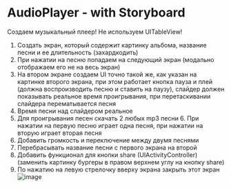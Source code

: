 # AudioPlayer - with Storyboard
Создаем музыкальный плеер!
Не используем UITableView!
1. Создать экран, который содержит картинку альбома, название песни и ее длительность (захардкодить)
2. При нажатии на песню попадаем на следующий экран (модально отображаем его не на весь экран)
3. На втором экране создаем UI точно такой же, как указан на картинке второго экрана, при этом работает кнопка пауза и плей (должна воспроизводить песню и ставить на паузу), слайдер должен показывать реальное время проигрывания, при перетаскивании слайдера перематывается песня
4. Время песни над слайдером реальное
5. Для проигрывания песен скачать 2 любых mp3 песни 6. При нажатии на первую песню играет одна песня, при нажатии на вторую играет вторая песня
7. Добавить громкость и переключение между двумя песнями
8. Перебрасывать название песни с первого экрана на второй
9. Добавить функционал для кнопки share (UIActivityController) (заменить картинку бургеры в правом верхнем углу на кнопку share)
10. По нажатию на левую стрелочку вверху экрана закрыть этот экран
![image](https://user-images.githubusercontent.com/116908046/199676429-ab410510-7070-4923-b8ad-0a707fa6c1ca.png)
